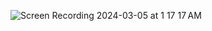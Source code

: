 ![Screen Recording 2024-03-05 at 1 17 17 AM](https://github.com/MwaiBanda/HTMx-Playground/assets/49708426/f6bdf6ec-f64a-4866-9bf9-c81472727fdf)
